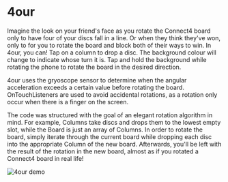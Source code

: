 # 4our

Imagine the look on your friend's face as you rotate the Connect4 board only to have four of your discs fall in a line. Or when they think they've won, only to for you to rotate the board and block both of their ways to win. In 4our, you can! Tap on a column to drop a disc. The background colour will change to indicate whose turn it is. Tap and hold the background while rotating the phone to rotate the board in the desired direction.

4our uses the gryoscope sensor to determine when the angular acceleration exceeds a certain value before rotating the board. OnTouchListeners are used to avoid accidental rotations, as a rotation only occur when there is a finger on the screen. 

The code was structured with the goal of an elegant rotation algorithm in mind. For example, Columns take discs and drops them to the lowest empty slot, while the Board is just an array of Columns. In order to rotate the board, simply iterate through the current board while dropping each disc into the appropriate Column of the new board. Afterwards, you'll be left with the result of the rotation in the new board, almost as if you rotated a Connect4 board in real life!

![4our demo](connect4demo.gif)
